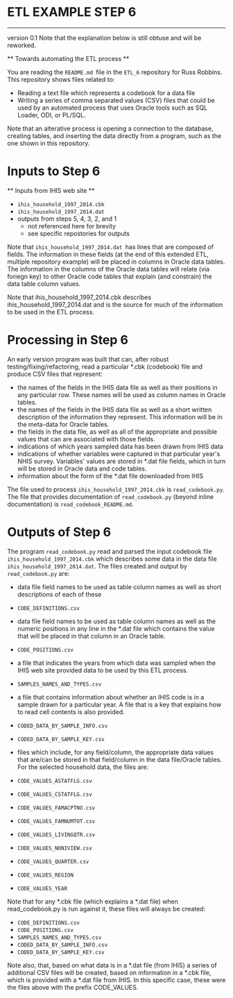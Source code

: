 # ETL EXAMPLE STEP 6
---

version 0.1 
Note that the explanation below is still obtuse and will be reworked.

** Towards automating the ETL process **

You are reading the `README.md `file in the `ETL_6` repository for Russ Robbins. This repository shows files related to:

- Reading a text file which represents a codebook for a data file
- Writing a series of comma separated values (CSV) files that could be used by an automated process that uses Oracle tools such as SQL Loader, ODI, or PL/SQL.

Note that an alterative process is opening a connection to the database, creating tables, and inserting the data directly from a program, such as the one shown in this repository.

# Inputs to Step 6

** Inputs from IHIS web site **

 - `ihis_household_1997_2014.cbk`
 - `ihis_household_1997_2014.dat`
 - outputs from steps 5, 4, 3, 2, and 1
   - not referenced here for brevity
   - see specific repostories for outputs

Note that `ihis_household_1997_2014.dat `has lines that are composed of fields. The information in these fields (at the end of this extended ETL, multiple repository example) will be placed in columns in Oracle data tables. The information in the columns of the Oracle data tables will relate (via foriegn key) to other Oracle code tables that explain (and constrain) the data table column values.

Note that ihis_household_1997_2014.cbk describes ihis_household_1997_2014.dat and is the source for much of the information to be used in the ETL process.

# Processing in Step 6

 An early version program was built that can, after robust testing/fixing/refactoring, read a particular *.cbk (codebook) file and produce CSV files that represent:

- the names of the fields in the IHIS data file as well as their positions in any particular row. These names will be used as column names in Oracle tables.
- the names of the fields in the IHIS data file as well as a short written description of the information they represent. This information will be in the meta-data for Oracle tables.
- the fields in the data file, as well as all of the appropriate and possible values that can are associated with those fields.
- indications of which years sampled data has been drawn from IHIS data
- indications of whether variables were captured in that particular year's NHIS survey. Variables' values are stored in *.dat file fields, which in turn will be stored in Oracle data and code tables.
- information about the form of the *.dat file downloaded from IHIS

The file used to process `ihis_household_1997_2014.cbk` is `read_codebook.py`. The file that provides documentation of `read_codebook.py` (beyond inline documentation) is `read_codebook_README.md`.
	

# Outputs of Step 6

The program `read_codebook.py` read and parsed the input codebook file `ihis_household_1997_2014.cbk` which describes some data in the data file `ihis_household_1997_2014.dat`. The files created and output by `read_codebook.py` are:

- data file field names to be used as table column names as well as short descriptions of each of these
 - `CODE_DEFINITIONS.csv`
- data file field names to be used as table column names as well as the numeric positions in any line in the *.dat file which contains the value that will be placed in that column in an Oracle table.
 - `CODE_POSITIONS.csv`
- a file that indicates the years from which data was sampled when the IHIS web site provided data to be used by this ETL process.
 - `SAMPLES_NAMES_AND_TYPES.csv`

- a file that contains information about whether an IHIS code is in a sample drawn for a particular year. A file that is a key that explains how to read cell contents is also provided.
 - `CODED_DATA_BY_SAMPLE_INFO.csv`
 - `CODED_DATA_BY_SAMPLE_KEY.csv`
- files which include, for any field/column, the appropriate data values that are/can be stored in that field/column in the data file/Oracle tables. For the selected household data, the files are:
 - `CODE_VALUES_ASTATFLG.csv`
 - `CODE_VALUES_CSTATFLG.csv`
 - `CODE_VALUES_FAMACPTNO.csv`
 - `CODE_VALUES_FAMNUMTOT.csv`
 - `CODE_VALUES_LIVINGQTR.csv`
 - `CODE_VALUES_NONIVIEW.csv`
 - `CODE_VALUES_QUARTER.csv`
 - `CODE_VALUES_REGION`
 - `CODE_VALUES_YEAR`

Note that for any *.cbk file (which explains a *.dat file) when read_codebook.py is run against it, these files will always be created:

 - `CODE_DEFINITIONS.csv`
 - `CODE_POSITIONS.csv`
 - `SAMPLES_NAMES_AND_TYPES.csv`
 - `CODED_DATA_BY_SAMPLE_INFO.csv`
 - `CODED_DATA_BY_SAMPLE_KEY.csv`

Note also, that, based on what data is in a *.dat file (from IHIS) a series of additional CSV files will be created, based on information in a *.cbk file, which is provided with a *.dat file from IHIS. In this specific case, these were the files above with the prefix CODE_VALUES.


